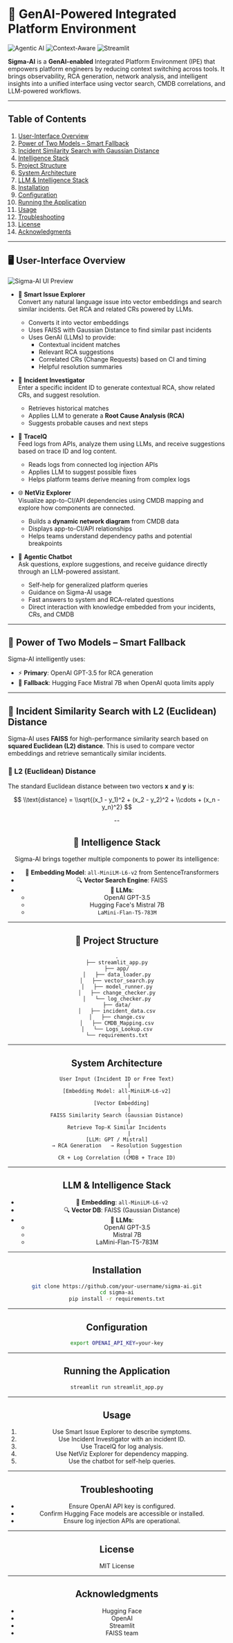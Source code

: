 
# 🤖 GenAI-Powered Integrated Platform Environment

![Agentic AI](https://img.shields.io/badge/Powered_by-Agentic_AI-blueviolet)
![Context-Aware](https://img.shields.io/badge/Contextual-Recommendations-blue)
![Streamlit](https://img.shields.io/badge/Built_with-Streamlit-orange)

**Sigma-AI** is a **GenAI-enabled** Integrated Platform Environment (IPE) that empowers platform engineers by reducing context switching across tools. It brings observability, RCA generation, network analysis, and intelligent insights into a unified interface using vector search, CMDB correlations, and LLM-powered workflows.

---

## Table of Contents

1. [User-Interface Overview](#user-interface-overview)
2. [Power of Two Models – Smart Fallback](#-power-of-two-models--smart-fallback)
3. [Incident Similarity Search with Gaussian Distance](#-incident-similarity-search-with-gaussian-distance)
4. [Intelligence Stack](#-intelligence-stack)
5. [Project Structure](#project-structure)
6. [System Architecture](#system-architecture)
7. [LLM & Intelligence Stack](#llm--intelligence-stack)
8. [Installation](#installation)
9. [Configuration](#configuration)
10. [Running the Application](#running-the-application)
11. [Usage](#usage)
12. [Troubleshooting](#troubleshooting)
13. [License](#license)
14. [Acknowledgments](#acknowledgments)

---

## 🖥️ User-Interface Overview

![Sigma-AI UI Preview](docs/sigma_ui_preview.jpg)

- 🧠 **Smart Issue Explorer**  
  Convert any natural language issue into vector embeddings and search similar incidents. Get RCA and related CRs powered by LLMs. 
    - Converts it into vector embeddings
    - Uses FAISS with Gaussian Distance to find similar past incidents
    - Uses GenAI (LLMs) to provide:
      - Contextual incident matches
      - Relevant RCA suggestions
      - Correlated CRs (Change Requests) based on CI and timing
      - Helpful resolution summaries 
  
- 🧾 **Incident Investigator**  
  Enter a specific incident ID to generate contextual RCA, show related CRs, and suggest resolution.  
    - Retrieves historical matches
    - Applies LLM to generate a **Root Cause Analysis (RCA)**
    - Suggests probable causes and next steps
  
- 🧬 **TraceIQ**  
  Feed logs from APIs, analyze them using LLMs, and receive suggestions based on trace ID and log content.  
    - Reads logs from connected log injection APIs
    - Applies LLM to suggest possible fixes
    - Helps platform teams derive meaning from complex logs

- 🌐 **NetViz Explorer**  
  Visualize app-to-CI/API dependencies using CMDB mapping and explore how components are connected.  
    - Builds a **dynamic network diagram** from CMDB data
    - Displays app-to-CI/API relationships
    - Helps teams understand dependency paths and potential breakpoints
  
- 💬 **Agentic Chatbot**  
  Ask questions, explore suggestions, and receive guidance directly through an LLM-powered assistant.
  - Self-help for generalized platform queries
  - Guidance on Sigma-AI usage
  - Fast answers to system and RCA-related questions
  - Direct interaction with knowledge embedded from your incidents, CRs, and CMDB

---

## 🔁 Power of Two Models – Smart Fallback

Sigma-AI intelligently uses:
- ⚡ **Primary**: OpenAI GPT-3.5 for RCA generation
- 🔄 **Fallback**: Hugging Face Mistral 7B when OpenAI quota limits apply

---

## 📐 Incident Similarity Search with L2 (Euclidean) Distance

Sigma-AI uses **FAISS** for high-performance similarity search based on **squared Euclidean (L2) distance**. This is used to compare vector embeddings and retrieve semantically similar incidents.

### 📏 L2 (Euclidean) Distance

The standard Euclidean distance between two vectors **x** and **y** is:

<div align="center">

$$
\\text{distance} = \\sqrt{(x_1 - y_1)^2 + (x_2 - y_2)^2 + \\cdots + (x_n - y_n)^2}
$$

--

## 🧠 Intelligence Stack

Sigma-AI brings together multiple components to power its intelligence:

- 🔡 **Embedding Model**: `all-MiniLM-L6-v2` from SentenceTransformers  
- 🔍 **Vector Search Engine**: FAISS  
- 🧠 **LLMs**:
  - OpenAI GPT-3.5
  - Hugging Face's Mistral 7B
  - `LaMini-Flan-T5-783M`

---

## 📂 Project Structure

```
.
├── streamlit_app.py
├── app/
│   ├── data_loader.py
│   ├── vector_search.py
│   ├── model_runner.py
│   ├── change_checker.py
│   └── log_checker.py
├── data/
│   ├── incident_data.csv
│   ├── change.csv
│   ├── CMDB_Mapping.csv
│   └── Logs_Lookup.csv
└── requirements.txt
```

---

## System Architecture

```
User Input (Incident ID or Free Text)
        |
[Embedding Model: all-MiniLM-L6-v2]
        |
   [Vector Embedding]
        |
FAISS Similarity Search (Gaussian Distance)
        |
Retrieve Top-K Similar Incidents
        |
[LLM: GPT / Mistral]
→ RCA Generation   → Resolution Suggestion
        |
CR + Log Correlation (CMDB + Trace ID)
```

---

## LLM & Intelligence Stack

- 🔡 **Embedding**: `all-MiniLM-L6-v2`
- 🔍 **Vector DB**: FAISS (Gaussian Distance)  
- 🧠 **LLMs**:
  - OpenAI GPT-3.5
  - Mistral 7B
  - LaMini-Flan-T5-783M

---

## Installation

```bash
git clone https://github.com/your-username/sigma-ai.git
cd sigma-ai
pip install -r requirements.txt
```

---

## Configuration

```bash
export OPENAI_API_KEY=your-key
```

---

## Running the Application

```bash
streamlit run streamlit_app.py
```

---

## Usage

1. Use Smart Issue Explorer to describe symptoms.
2. Use Incident Investigator with an incident ID.
3. Use TraceIQ for log analysis.
4. Use NetViz Explorer for dependency mapping.
5. Use the chatbot for self-help queries.

---

## Troubleshooting

- Ensure OpenAI API key is configured.
- Confirm Hugging Face models are accessible or installed.
- Ensure log injection APIs are operational.

---

## License

MIT License

---
## Acknowledgments

- Hugging Face
- OpenAI
- Streamlit
- FAISS team
